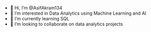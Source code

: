 - 👋 Hi, I’m @AsifAkram134
- 👀 I’m interested in Data Analytics using Machine Learning and AI
- 🌱 I’m currently learning SQL
- 💞️ I’m looking to collaborate on data analytics projects

<!---
AsifAkram134/AsifAkram134 is a ✨ special ✨ repository because its `README.md` (this file) appears on your GitHub profile.
You can click the Preview link to take a look at your changes.
--->
